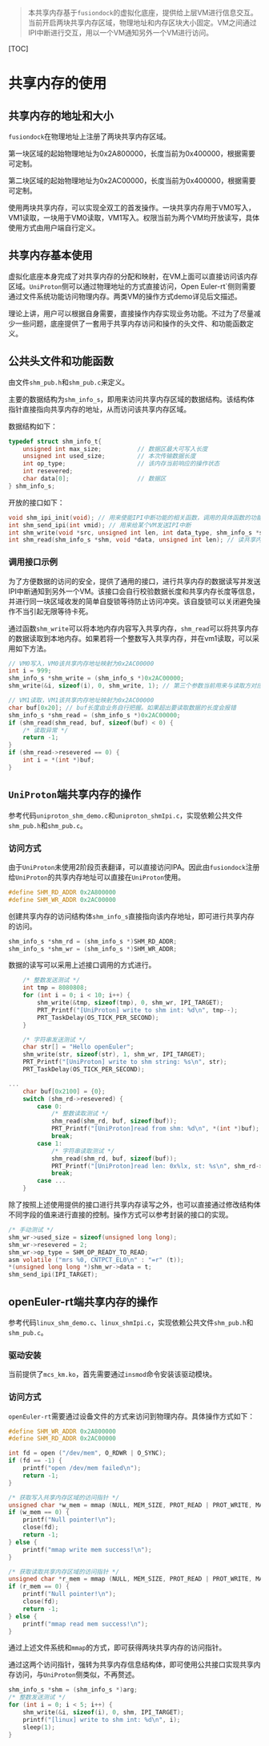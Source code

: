 > 本共享内存基于`fusiondock`的虚拟化底座，提供给上层VM进行信息交互。当前开启两块共享内存区域，物理地址和内存区块大小固定。VM之间通过IPI中断进行交互，用以一个VM通知另外一个VM进行访问。

[TOC]

# 共享内存的使用

## 共享内存的地址和大小

`fusiondock`在物理地址上注册了两块共享内存区域。

第一块区域的起始物理地址为0x2A800000，长度当前为0x400000，根据需要可定制。

第二块区域的起始物理地址为0x2AC00000，长度当前为0x400000，根据需要可定制。

使用两块共享内存，可以实现全双工的首发操作。一块共享内存用于VM0写入，VM1读取，一块用于VM0读取，VM1写入。权限当前为两个VM均开放读写，具体使用方式由用户端自行定义。

## 共享内存基本使用

虚拟化底座本身完成了对共享内存的分配和映射，在VM上面可以直接访问该内存区域。`UniProton`侧可以通过物理地址的方式直接访问，Open Euler-rt`侧则需要通过文件系统功能访问物理内存。两类VM的操作方式demo详见后文描述。

理论上讲，用户可以根据自身需要，直接操作内存实现业务功能。不过为了尽量减少一些问题，底座提供了一套用于共享内存访问和操作的头文件、和功能函数定义。

## 公共头文件和功能函数

由文件`shm_pub.h`和`shm_pub.c`来定义。

主要的数据结构为`shm_info_s`，即用来访问共享内存区域的数据结构。该结构体指针直接指向共享内存的地址，从而访问该共享内存区域。

数据结构如下：

```c
typedef struct shm_info_t{
    unsigned int max_size;          // 数据区最大可写入长度
    unsigned int used_size;         // 本次传输数据长度
    int op_type;                    // 该内存当前响应的操作状态
    int resevered;
    char data[0];                   // 数据区
} shm_info_s;
```

开放的接口如下：

```c
void shm_ipi_init(void); // 用来使能IPI中断功能的相关函数，调用的具体函数的功能实现依赖不同VM的操作系统各自实现。
int shm_send_ipi(int vmid); // 用来给某个VM发送IPI中断
int shm_write(void *src, unsigned int len, int data_type, shm_info_s *shm, int recId); // 写共享内存接口，用来往共享内存区域写入数据并发送IPI中断给特定的VM进行通知
int shm_read(shm_info_s *shm, void *data, unsigned int len); // 读共享内存接口，用来从共享内存区域读数据到私有内有区域。
```

### 调用接口示例

为了方便数据的访问的安全，提供了通用的接口，进行共享内存的数据读写并发送IPI中断通知到另外一个VM。该接口会自行校验数据长度和共享内存长度等信息，并进行同一块区域收发的简单自旋锁等待防止访问冲突。该自旋锁可以关闭避免操作不当引起无限等待卡死。

通过函数`shm_write`可以将本地内存内容写入共享内存，`shm_read`可以将共享内存的数据读取到本地内存。如果若将一个整数写入共享内存，并在vm1读取，可以采用如下方法。

```c
// VM0写入，VM0该共享内存地址映射为0x2AC00000
int i = 999;
shm_info_s *shm_write = (shm_info_s *)0x2AC00000;
shm_write(&i, sizeof(i), 0, shm_write, 1); // 第三个参数当前用来与读取方对应数据的处理方式，即0号方式；第五个参数通知给VM1

// VM1读取，VM1该共享内存地址映射为0x2AC00000
char buf[0x20]; // buf长度由业务自行把握。如果超出要读取数据的长度会报错
shm_info_s *shm_read = (shm_info_s *)0x2AC00000;
if (shm_read(shm_read, buf, sizeof(buf) < 0) {
    /* 读取异常 */
    return -1;
}
if (shm_read->resevered == 0) {
    int i = *(int *)buf;
}
```


## `UniProton`端共享内存的操作

参考代码`uniproton_shm_demo.c`和`uniproton_shmIpi.c`，实现依赖公共文件`shm_pub.h`和`shm_pub.c`。

### 访问方式

由于`UniProton`未使用2阶段页表翻译，可以直接访问IPA。因此由`fusiondock`注册给`UniProton`的共享内存地址可以直接在`UniProton`使用。

```c
#define SHM_RD_ADDR 0x2A800000
#define SHM_WR_ADDR 0x2AC00000
```

创建共享内存的访问结构体`shm_info_s`直接指向该内存地址，即可进行共享内存的访问。

```c
shm_info_s *shm_rd = (shm_info_s *)SHM_RD_ADDR;
shm_info_s *shm_wr = (shm_info_s *)SHM_WR_ADDR;
```

数据的读写可以采用上述接口调用的方式进行。

```c
    /* 整数发送测试 */
    int tmp = 8080808;
    for (int i = 0; i < 10; i++) {
        shm_write(&tmp, sizeof(tmp), 0, shm_wr, IPI_TARGET);
        PRT_Printf("[UniProton] write to shm int: %d\n", tmp--);
        PRT_TaskDelay(OS_TICK_PER_SECOND);
    }

    /* 字符串发送测试 */
    char str[] = "Hello openEuler";
    shm_write(str, sizeof(str), 1, shm_wr, IPI_TARGET);
    PRT_Printf("[UniProton] write to shm string: %s\n", str);
    PRT_TaskDelay(OS_TICK_PER_SECOND);

...
    char buf[0x2100] = {0};
    switch (shm_rd->resevered) {
        case 0:
            /* 整数读取测试 */
            shm_read(shm_rd, buf, sizeof(buf));
            PRT_Printf("[UniProton]read from shm: %d\n", *(int *)buf);
            break;
        case 1:
            /* 字符串读取测试 */
            shm_read(shm_rd, buf, sizeof(buf));
            PRT_Printf("[UniProton]read len: 0x%lx, st: %s\n", shm_rd->used_size, buf);
            break;
        case ...
    }
```

除了按照上述使用提供的接口进行共享内存读写之外，也可以直接通过修改结构体不同字段的值来进行直接的控制。操作方式可以参考封装的接口的实现。

```c
/* 手动测试 */
shm_wr->used_size = sizeof(unsigned long long);
shm_wr->resevered = 2;
shm_wr->op_type = SHM_OP_READY_TO_READ;
asm volatile ("mrs %0, CNTPCT_EL0\n" : "=r" (t));
*(unsigned long long *)shm_wr->data = t;
shm_send_ipi(IPI_TARGET);
```



## openEuler-rt端共享内存的操作

参考代码`linux_shm_demo.c`、`linux_shmIpi.c`，实现依赖公共文件`shm_pub.h`和`shm_pub.c`。

### 驱动安装

当前提供了`mcs_km.ko`，首先需要通过`insmod`命令安装该驱动模块。

### 访问方式

`openEuler-rt`需要通过设备文件的方式来访问到物理内存。具体操作方式如下：

```c
#define SHM_WR_ADDR 0x2A800000
#define SHM_RD_ADDR 0x2AC00000

int fd = open ("/dev/mem", O_RDWR | O_SYNC);
if (fd == -1) {
    printf("open /dev/mem failed\n");
    return -1;
}

/* 获取写入共享内存区域的访问指针 */
unsigned char *w_mem = mmap (NULL, MEM_SIZE, PROT_READ | PROT_WRITE, MAP_SHARED, fd, SHM_WR_ADDR);
if (w_mem == 0) {
    printf("Null pointer!\n");
    close(fd);
    return -1;
} else {
    printf("mmap write mem success!\n");
}

/* 获取读取共享内存区域的访问指针 */
unsigned char *r_mem = mmap (NULL, MEM_SIZE, PROT_READ | PROT_WRITE, MAP_SHARED, fd, SHM_RD_ADDR);
if (r_mem == 0) {
    printf("Null pointer!\n");
    close(fd);
    return -1;
} else {
    printf("mmap read mem success!\n");
}
```

通过上述文件系统和`mmap`的方式，即可获得两块共享内存的访问指针。

通过这两个访问指针，强转为共享内存信息结构体，即可使用公共接口实现共享内存访问，与`UniProton`侧类似，不再赘述。

```c
shm_info_s *shm = (shm_info_s *)arg;
/* 整数发送测试 */
for (int i = 0; i < 5; i++) {
    shm_write(&i, sizeof(i), 0, shm, IPI_TARGET);
    printf("[linux] write to shm int: %d\n", i);
    sleep(1);
}
```


